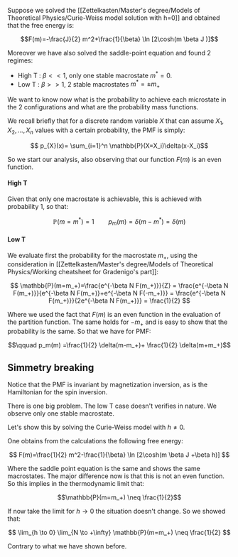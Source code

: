 Suppose we solved the [[Zettelkasten/Master's degree/Models of Theoretical Physics/Curie-Weiss model solution with h=0]] and obtained that the free energy is:

$$F(m)=-\frac{J}{2} m^2+\frac{1}{\beta} \ln [2\cosh(m \beta J )]$$

Moreover we have also solved the saddle-point equation and found 2 regimes:

- High T : $\beta<<1$, only one stable macrostate $m^*=0$.
- Low T : $\beta>>1$, 2 stable macrostates $m^*=\pm m_+$

We want to know now what is the probability to achieve each microstate in the 2 configurations and what are the probability mass functions.

We recall briefly that for a discrete random variable $X$ that can assume $X_1, X_2, \dots, X_n$ values with a certain probability, the PMF is simply:

$$ p_{X}(x)= \sum_{i=1}^n \mathbb{P}(X=X_i)\delta(x-X_i)$$

So we start our analysis, also observing that our function $F(m)$ is an even function.

#### High T

Given that only one macrostate is achievable, this is achieved with probability 1, so that:

$$\mathbb{P}(m=m^*)=1 \qquad p_m(m) = \delta(m-m^*) = \delta(m) $$

#### Low T

We evaluate first the probability for the macrostate $m_+$, using the consideration in [[Zettelkasten/Master's degree/Models of Theoretical Physics/Working cheatsheet for Gradenigo's part]]:

$$ \mathbb{P}(m=m_+)=\frac{e^{-\beta N F(m_+)}}{Z} = \frac{e^{-\beta N F(m_+)}}{e^{-\beta N F(m_+)}+e^{-\beta N F(-m_+)}} = \frac{e^{-\beta N F(m_+)}}{2e^{-\beta N F(m_+)}} = \frac{1}{2}  $$

Where we used the fact that $F(m)$ is an even function in the evaluation of the partition function.
The same holds for $-m_+$ and is easy to show that the probability is the same.
So that we have for PMF:

$$\qquad p_m(m) =\frac{1}{2} \delta(m-m_+)+ \frac{1}{2} \delta(m+m_+)$$

## Simmetry breaking

Notice that the PMF is invariant by magnetization inversion, as is the Hamiltonian for the spin inversion.

There is one big problem.
The low T case doesn't verifies in nature. We observe only one stable macrostate.

Let's show this by solving the Curie-Weiss model with $h\neq0$.

One obtains from the calculations the following free energy:

$$ F(m)=\frac{1}{2} m^2-\frac{1}{\beta} \ln [2\cosh(m \beta J +\beta h)] $$

Where the saddle point equation is the same and shows the same macrostates.
The major difference now is that this is not an even function.
So this implies in the thermodynamic limit that:

$$\mathbb{P}(m=m_+) \neq \frac{1}{2}$$

If now take the limit for $h\to 0$ the situation doesn't change.
So we showed that:

$$ \lim_{h \to 0} \lim_{N \to +\infty} \mathbb{P}(m=m_+) \neq \frac{1}{2} $$

Contrary to what we have shown before.
